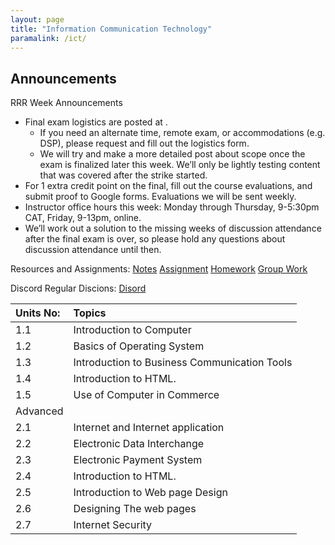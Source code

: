 ```yaml
---
layout: page
title: "Information Communication Technology"
paramalink: /ict/
---
```


## Announcements
RRR Week Announcements

* Final exam logistics are posted at .
    * If you need an alternate time, remote exam, or accommodations (e.g. DSP), please request and fill out the logistics form.
    * We will try and make a more detailed post about scope once the exam is finalized later this week. We’ll only be lightly testing content that was covered after the strike started.
* For 1 extra credit point on the final, fill out the course evaluations, and submit proof to Google forms. Evaluations we will be sent weekly.
* Instructor office hours this week: Monday through Thursday, 9-5:30pm CAT, Friday, 9-13pm, online.
* We’ll work out a solution to the missing weeks of discussion attendance after the final exam is over, so please hold any questions about discussion attendance until then.

Resources and Assignments: [Notes][notes] [Assignment][assignments] [Homework][homeworks] [Group Work][Group-Work]

Discord Regular Discions: [Disord](https://discord.gg/7HVp45mR)

| Units No:     | Topics                                           |
|:--------------|:-------------------------------------------------|
|  1.1          | Introduction to Computer                         |
|  1.2          | Basics of Operating System                       |
|  1.3          | Introduction to Business Communication Tools     |
|  1.4          | Introduction to HTML.                            |
|  1.5          | Use of Computer in Commerce                      |
|  Advanced     |                                                  |
|  2.1          | Internet and Internet application                |
|  2.2          | Electronic Data Interchange                      |
|  2.3          | Electronic Payment System                        |
|  2.4          | Introduction to HTML.                            |
|  2.5          | Introduction to Web page Design                  |
|  2.6          | Designing The web pages                          |
|  2.7          | Internet Security                                |


[notes]: https://classroom.google.com/c/NTgzMDg3ODM3NzY2/p/NTkzOTkwMzY3NDc2/details
[assignments]: https://classroom.google.com/c/NTgzMDg3ODM3NzY2?cjc=x3fqhcm
[homeworks]: https://classroom.google.com/c/NTgzMDg3ODM3NzY2?cjc=x3fqhcm
[Group-Work]: https://classroom.google.com/c/NTgzMDg3ODM3NzY2?cjc=x3fqhcm
[Quiz]: https://classroom.google.com/c/NTgzMDg3ODM3NzY2?cjc=x3fqhcm
